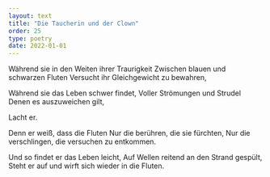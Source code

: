```yaml
---
layout: text
title: "Die Taucherin und der Clown"
order: 25
type: poetry
date: 2022-01-01
---
```


Während sie in den Weiten ihrer Traurigkeit
Zwischen blauen und schwarzen Fluten
Versucht ihr Gleichgewicht zu bewahren,

Während sie das Leben schwer findet,
Voller Strömungen und Strudel
Denen es auszuweichen gilt,

Lacht er.

Denn er weiß, dass die Fluten
Nur die berühren, die sie fürchten,
Nur die verschlingen, die versuchen zu entkommen.

Und so findet er das Leben leicht,
Auf Wellen reitend an den Strand gespült,
Steht er auf und wirft sich wieder in die Fluten.
